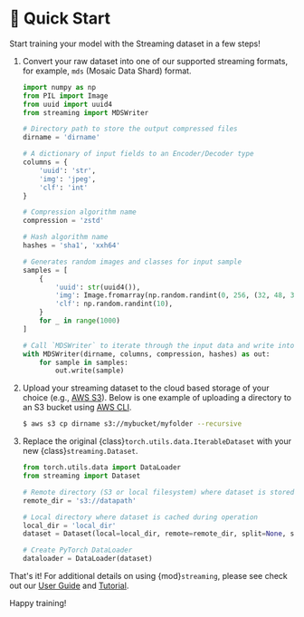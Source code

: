 # 🚀 Quick Start

Start training your model with the Streaming dataset in a few steps!

1. Convert your raw dataset into one of our supported streaming formats, for example, `mds` (Mosaic Data Shard) format.

    ```python
    import numpy as np
    from PIL import Image
    from uuid import uuid4
    from streaming import MDSWriter

    # Directory path to store the output compressed files
    dirname = 'dirname'

    # A dictionary of input fields to an Encoder/Decoder type
    columns = {
        'uuid': 'str',
        'img': 'jpeg',
        'clf': 'int'
    }

    # Compression algorithm name
    compression = 'zstd'

    # Hash algorithm name
    hashes = 'sha1', 'xxh64'

    # Generates random images and classes for input sample
    samples = [
        {
            'uuid': str(uuid4()),
            'img': Image.fromarray(np.random.randint(0, 256, (32, 48, 3), np.uint8)),
            'clf': np.random.randint(10),
        }
        for _ in range(1000)
    ]

    # Call `MDSWriter` to iterate through the input data and write into a shard `mds` file
    with MDSWriter(dirname, columns, compression, hashes) as out:
        for sample in samples:
            out.write(sample)
    ```

2. Upload your streaming dataset to the cloud based storage of your choice (e.g., [AWS S3](https://aws.amazon.com/s3/)). Below is one example of uploading a directory to an S3 bucket using [AWS CLI](https://aws.amazon.com/cli/).
    <!--pytest.mark.skip-->
    ```bash
    $ aws s3 cp dirname s3://mybucket/myfolder --recursive
    ```

3. Replace the original {class}`torch.utils.data.IterableDataset` with your new {class}`streaming.Dataset`.
    <!--pytest.mark.skip-->
    ```python
    from torch.utils.data import DataLoader
    from streaming import Dataset

    # Remote directory (S3 or local filesystem) where dataset is stored
    remote_dir = 's3://datapath'

    # Local directory where dataset is cached during operation
    local_dir = 'local_dir'
    dataset = Dataset(local=local_dir, remote=remote_dir, split=None, shuffle=True)

    # Create PyTorch DataLoader
    dataloader = DataLoader(dataset)
    ```

That's it!  For additional details on using {mod}`streaming`, please see check out our [User Guide](user_guide.md) and [Tutorial](../tutorial/).

Happy training!
